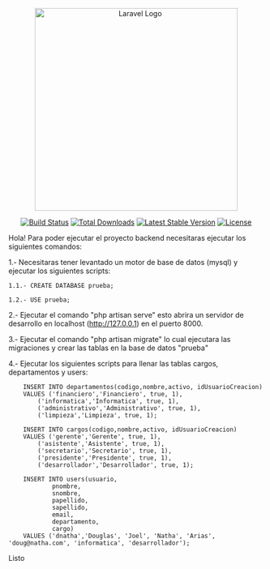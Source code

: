 <p align="center"><a href="https://laravel.com" target="_blank"><img src="https://raw.githubusercontent.com/laravel/art/master/logo-lockup/5%20SVG/2%20CMYK/1%20Full%20Color/laravel-logolockup-cmyk-red.svg" width="400" alt="Laravel Logo"></a></p>

<p align="center">
<a href="https://github.com/laravel/framework/actions"><img src="https://github.com/laravel/framework/workflows/tests/badge.svg" alt="Build Status"></a>
<a href="https://packagist.org/packages/laravel/framework"><img src="https://img.shields.io/packagist/dt/laravel/framework" alt="Total Downloads"></a>
<a href="https://packagist.org/packages/laravel/framework"><img src="https://img.shields.io/packagist/v/laravel/framework" alt="Latest Stable Version"></a>
<a href="https://packagist.org/packages/laravel/framework"><img src="https://img.shields.io/packagist/l/laravel/framework" alt="License"></a>
</p>

Hola! Para poder ejecutar el proyecto backend necesitaras ejecutar los siguientes comandos:

1.- Necesitaras tener levantado un motor de base de datos (mysql) y ejecutar los siguientes scripts:

    1.1.- CREATE DATABASE prueba;

    1.2.- USE prueba;

2.- Ejecutar el comando "php artisan serve" esto abrira un servidor de desarrollo en localhost (http://127.0.0.1) en el puerto 8000.

3.- Ejecutar el comando "php artisan migrate" lo cual ejecutara las migraciones y crear las tablas en la base de datos "prueba"

4.- Ejecutar los siguientes scripts para llenar las tablas cargos, departamentos y users:

        INSERT INTO departamentos(codigo,nombre,activo, idUsuarioCreacion) 
        VALUES ('financiero','Financiero', true, 1),
        	('informatica','Informatica', true, 1),
        	('administrativo','Administrativo', true, 1),
        	('limpieza','Limpieza', true, 1);
        	
        INSERT INTO cargos(codigo,nombre,activo, idUsuarioCreacion) 
        VALUES ('gerente','Gerente', true, 1),
        	('asistente','Asistente', true, 1),
        	('secretario','Secretario', true, 1),
        	('presidente','Presidente', true, 1),
        	('desarrollador','Desarrollador', true, 1); 
        
        INSERT INTO users(usuario,
                pnombre,
                snombre,
                papellido,
                sapellido,
                email,
                departamento,
                cargo) 
        VALUES ('dnatha','Douglas', 'Joel', 'Natha', 'Arias', 'doug@natha.com', 'informatica', 'desarrollador');

Listo
